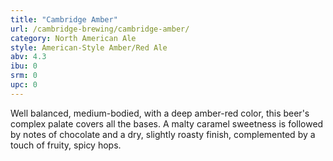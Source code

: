 ```yaml
---
title: "Cambridge Amber"
url: /cambridge-brewing/cambridge-amber/
category: North American Ale
style: American-Style Amber/Red Ale
abv: 4.3
ibu: 0
srm: 0
upc: 0
---
```

Well balanced, medium-bodied, with a deep amber-red color, this beer's complex palate covers all the bases. A malty caramel sweetness is followed by notes of chocolate and a dry, slightly roasty finish, complemented by a touch of fruity, spicy hops.

